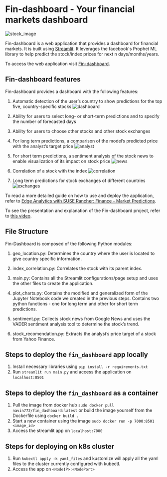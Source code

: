 # Fin-dashboard - Your financial markets dashboard
![stock_image](https://img.freepik.com/premium-photo/financial-market-analytics-graph-world-map-background-scale-pieces-stock-markets_86639-1859.jpg)

Fin-dashboard is a web application that provides a dashboard for financial markets. It is built using [Streamlit](https://streamlit.io/). It leverages the facebook's Prophet ML library to help predict the stock/index prices for next n days/months/years. 

To access the web application visit [Fin-dashboard](https://navin-stock.streamlitapp.com/).

## Fin-dashboard features

Fin-dashboard provides a dashboard with the following features:

1. Automatic detection of the user’s country to show predictions for the top five, country-specific stocks
![dashboard](https://documentation.suse.com/trd/kubernetes/single-html/gs_rancher_edge-analytics_finance_stocks/images/edge-analytics_finance_dashboard.png)

2. Ability for users to select long- or short-term predictions and to specify the number of forecasted days

3. Ability for users to choose other stocks and other stock exchanges

4. For long term predictions, a comparison of the model’s predicted price with the analyst’s target price
![analyst](https://documentation.suse.com/trd/kubernetes/single-html/gs_rancher_edge-analytics_finance_stocks/images/edge-analytics_finance_analyst.png)

5. For short term predictions, a sentiment analysis of the stock news to enable visualization of its impact on stock price
![news](https://documentation.suse.com/trd/kubernetes/single-html/gs_rancher_edge-analytics_finance_stocks/images/edge-analytics_finance_news.png)

6. Correlation of a stock with the index
![correlation](https://documentation.suse.com/trd/kubernetes/single-html/gs_rancher_edge-analytics_finance_stocks/images/edge-analytics_finance_correlation.png)

7. Long term predictions for stock exchanges of different countries
![exchanges](https://documentation.suse.com/trd/kubernetes/single-html/gs_rancher_edge-analytics_finance_stocks/images/edge-analytics_finance_foreign.png)

To read a more detailed guide on how to use and deploy the application, refer to [Edge Analytics with SUSE Rancher: Finance - Market Predictions](https://documentation.suse.com/trd/kubernetes/single-html/gs_rancher_edge-analytics_finance_stocks/).

To see the presentation and explanation of the Fin-dashboard project, refer to [this video](https://www.youtube.com/watch?v=D2mFfApyS_Q&t=1354s).

## File Structure

Fin-Dashboard is composed of the following Python modules:

1. geo_location.py: Determines the country where the user is located to give country specific information.

2. index_correlation.py: Correlates the stock with its parent index.

3. main.py: Contains all the Streamlit configurations/page setup and uses the other files to create the application.

4. plot_charts.py: Contains the modified and generalized form of the Jupyter Notebook code we created in the previous steps. Contains two python functions - one for long term and other for short term predictions.

5. sentiment.py: Collects stock news from Google News and uses the VADER sentiment analysis tool to determine the stock’s trend.

6. stock_recomendation.py: Extracts the analyst’s price target of a stock from Yahoo Finance.


## Steps to deploy the `fin_dashboard` app locally

1. Install necessary libraries using `pip install -r requirements.txt`
2. Run `streamlit run main.py` and access the application on `localhost:8501`

## Steps to deploy the `fin_dashboard` as a container

1. Pull the image from docker hub `sudo docker pull navin772/fin_dashboard:latest` or build the image yourself from the Dockerfile using `docker build .`
2. Start a new container using the image `sudo docker run -p 7000:8501 <image_id>`
3. Access the streamlit app on `localhost:7000`

## Steps for deploying on k8s cluster

1. Run `kubectl apply -k yaml_files` and kustomize will apply all the yaml files to the cluster currently configured with kubectl.
2. Access the app on `<NodeIP>:<NodePort>`